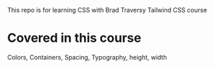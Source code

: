 This repo is for learning CSS with Brad Traversy Tailwind CSS course

# Covered in this course

Colors, Containers, Spacing, Typography, height, width
